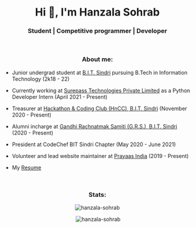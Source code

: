 
<h1 align="center">Hi 👋, I'm Hanzala Sohrab</h1>
<h3 align="center">Student | Competitive programmer | Developer</h3>

<br>
<h3 align="center">About me:</h3>

- Junior undergrad student at [B.I.T. Sindri](https://bitsindri.ac.in/) pursuing B.Tech in Information Technology (2k18 - 22)

- Currently working at [Surepass Technologies Private Limited](https://surepass.io/) as a Python Developer Intern (April 2021 - Present)

- Treasurer at [Hackathon & Coding Club (HnCC), B.I.T. Sindri](https://hnccbits.com/) (November 2020 - Present)

- Alumni incharge at [Gandhi Rachnatmak Samiti (G.R.S.), B.I.T. Sindri](https://www.facebook.com/grsclubsindri/) (2020 - Present)

- President at CodeChef BIT Sindri Chapter (May 2020 - June 2021)

- Volunteer and lead website maintainer at [Prayaas India](https://prayaasindia.org/) (2019 - Present)

- My [Resume](https://drive.google.com/file/d/1aosqNc_C7js0eJZGrLCvFDb3p4UTttJV/view?usp=sharing)

<br>

<h3 align="center">Stats:</h3>

<p align="center"><img src="https://github-readme-stats.vercel.app/api/top-langs?username=hanzala-sohrab&show_icons=true&locale=en&layout=compact" alt="hanzala-sohrab" /></p>


<p align="center">&nbsp;<img src="https://github-readme-stats.vercel.app/api?username=hanzala-sohrab&count_private=true" alt="hanzala-sohrab" /></p>



